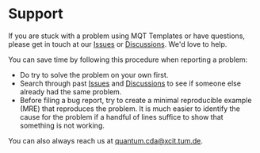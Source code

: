 <!--- This file has been generated from an external template. Please do not modify it directly. -->
<!--- Changes should be contributed to https://github.com/munich-quantum-toolkit/templates. -->

# Support

If you are stuck with a problem using MQT Templates or have questions, please get in touch at our [Issues] or [Discussions].
We'd love to help.

You can save time by following this procedure when reporting a problem:

- Do try to solve the problem on your own first.
- Search through past [Issues] and [Discussions] to see if someone else already had the same problem.
- Before filing a bug report, try to create a minimal reproducible example (MRE) that reproduces the problem.
  It is much easier to identify the cause for the problem if a handful of lines suffice to show that something is not working.

You can also always reach us at [quantum.cda@xcit.tum.de](mailto:quantum.cda@xcit.tum.de).

[Issues]: https://github.com/munich-quantum-toolkit/templates/issues
[Discussions]: https://github.com/munich-quantum-toolkit/templates/discussions
